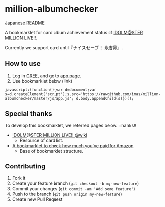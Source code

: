 million-albumchecker
======

[Japanese README](https://github.com/imas/million-albumchecker/blob/master/README.ja.md)

A bookmarklet for card album achievement status of [IDOLM@STER MILLION LIVE!!](http://www.bandainamcogames.co.jp/cs/list/idolmaster/million_live/).

Currently we support card until『ナイスセーブ！ 永吉昴』.

## How to use
1. Log in [GREE](http://gree.jp/?mode=login), and go to [app page](http://imas.gree-apps.net/app/index.php).
1. Use bookmarklet below (<a href="javascript:(function(){var d=document;var s=d.createElement('script');s.src='https://rawgithub.com/imas/million-albumchecker/master/js/app.js'; d.body.appendChild(s)})();">link</a>)

```
javascript:(function(){var d=document;var s=d.createElement('script');s.src='https://rawgithub.com/imas/million-albumchecker/master/js/app.js'; d.body.appendChild(s)})();
```

## Special thanks
To develop this bookmarklet, we referred pages below. Thanks!!

- [IDOLM@STER MILLION LIVE!! @wiki](http://www50.atwiki.jp/imas_ml/)
  - Resource of card list.
- [A bookmarklet to check how much you've paid for Amazon](http://moroya.hatenablog.jp/entry/2013/06/03/225935)
  - Base of bookmarklet structure.

## Contributing

1. Fork it
2. Create your feature branch (`git checkout -b my-new-feature`)
3. Commit your changes (`git commit -am 'Add some feature'`)
4. Push to the branch (`git push origin my-new-feature`)
5. Create new Pull Request
